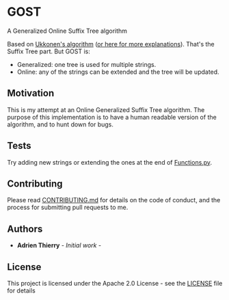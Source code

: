 # GOST
A Generalized Online Suffix Tree algorithm

Based on [Ukkonen's algorithm](https://www.cs.helsinki.fi/u/ukkonen/SuffixT1withFigs.pdf) ([or here for more explanations](https://stackoverflow.com/questions/9452701/ukkonens-suffix-tree-algorithm-in-plain-english)). That's the Suffix Tree part. But GOST is:
* Generalized: one tree is used for multiple strings.
* Online: any of the strings can be extended and the tree will be updated.

## Motivation

This is my attempt at an Online Generalized Suffix Tree algorithm.
The purpose of this implementation is to have a human readable version of the algorithm, and to hunt down for bugs.

## Tests

Try adding new strings or extending the ones at the end of [Functions.py](https://github.com/A-Thierry/GOST/blob/master/files/Functions.py).

## Contributing

Please read [CONTRIBUTING.md](https://github.com/A-Thierry/GOST/blob/master/CONTRIBUTING.md) for details on the code of conduct, and the process for submitting pull requests to me.

## Authors

* **Adrien Thierry** - *Initial work* -

## License

This project is licensed under the Apache 2.0 License - see the [LICENSE](https://github.com/A-Thierry/GOST/blob/master/LICENSE) file for details

